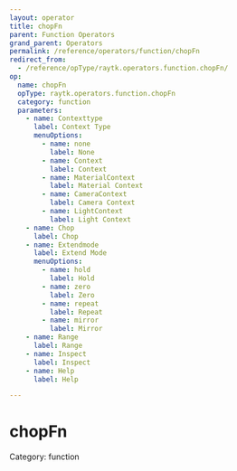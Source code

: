 ```yaml
---
layout: operator
title: chopFn
parent: Function Operators
grand_parent: Operators
permalink: /reference/operators/function/chopFn
redirect_from:
  - /reference/opType/raytk.operators.function.chopFn/
op:
  name: chopFn
  opType: raytk.operators.function.chopFn
  category: function
  parameters:
    - name: Contexttype
      label: Context Type
      menuOptions:
        - name: none
          label: None
        - name: Context
          label: Context
        - name: MaterialContext
          label: Material Context
        - name: CameraContext
          label: Camera Context
        - name: LightContext
          label: Light Context
    - name: Chop
      label: Chop
    - name: Extendmode
      label: Extend Mode
      menuOptions:
        - name: hold
          label: Hold
        - name: zero
          label: Zero
        - name: repeat
          label: Repeat
        - name: mirror
          label: Mirror
    - name: Range
      label: Range
    - name: Inspect
      label: Inspect
    - name: Help
      label: Help

---
```


# chopFn

Category: function

